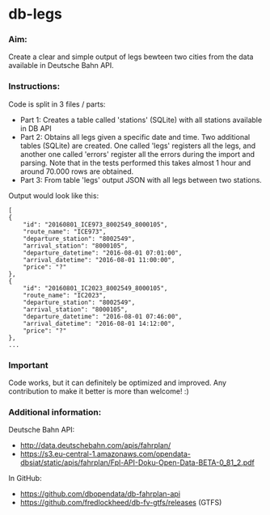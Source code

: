 # db-legs
### Aim:
Create a clear and simple output of legs bewteen two cities from the data available in Deutsche Bahn API.

### Instructions:
Code is split in 3 files / parts:
* Part 1: Creates a table called 'stations' (SQLite) with all stations available in DB API
* Part 2: Obtains all legs given a specific date and time. Two additional tables (SQLite) are created. One called 'legs' registers all the legs, and another one called 'errors' register all the errors during the import and parsing. Note that in the tests performed this takes almost 1 hour and around 70.000 rows are obtained.
* Part 3: From table 'legs' output JSON with all legs between two stations.

Output would look like this:

    [
    {
        "id": "20160801_ICE973_8002549_8000105",
        "route_name": "ICE973",
        "departure_station": "8002549",
        "arrival_station": "8000105",
        "departure_datetime": "2016-08-01 07:01:00",
        "arrival_datetime": "2016-08-01 11:00:00",
        "price": "?"
    },
    {
        "id": "20160801_IC2023_8002549_8000105",
        "route_name": "IC2023",
        "departure_station": "8002549",
        "arrival_station": "8000105",
        "departure_datetime": "2016-08-01 07:46:00",
        "arrival_datetime": "2016-08-01 14:12:00",
        "price": "?"
    },
    ...

### Important
Code works, but it can definitely be optimized and improved. Any contribution to make it better is more than welcome! :)


### Additional information:
Deutsche Bahn API:
* http://data.deutschebahn.com/apis/fahrplan/
* https://s3.eu-central-1.amazonaws.com/opendata-dbsiat/static/apis/fahrplan/Fpl-API-Doku-Open-Data-BETA-0_81_2.pdf

In GitHub:
* https://github.com/dbopendata/db-fahrplan-api
* https://github.com/fredlockheed/db-fv-gtfs/releases (GTFS)
